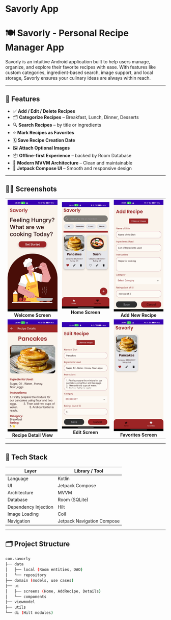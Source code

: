 # Savorly App
# 🍽️ Savorly - Personal Recipe Manager App

Savorly is an intuitive Android application built to help users manage, organize, and explore their favorite recipes with ease. With features like custom categories, ingredient-based search, image support, and local storage, Savorly ensures your culinary ideas are always within reach.

---

## 📱 Features

- ✅ **Add / Edit / Delete Recipes**
- 🗂️ **Categorize Recipes** – Breakfast, Lunch, Dinner, Desserts
- 🔍 **Search Recipes** – by title or ingredients
- ⭐ **Mark Recipes as Favorites**
- 🗓️ **Save Recipe Creation Date**
- 🖼️ **Attach Optional Images**
- 📦 **Offline-first Experience** – backed by Room Database
- 🧠 **Modern MVVM Architecture** – Clean and maintainable
- 🧪 **Jetpack Compose UI** – Smooth and responsive design

---

<h2>🧑‍🍳 Screenshots</h2>

<table>
  <tr>
    <td align="center">
      <img src="../screenshots/welcome.png.jpg" alt="Welcome Screen" width="250"/><br/>
      <b>Welcome Screen</b>
    </td>
    <td align="center">
      <img src="../screenshots/homeSavorly.png.jpg" alt="Home Screen" width="250"/><br/>
      <b>Home Screen</b>
    </td>
    <td align="center">
      <img src="../screenshots/add.png.jpg" alt="Add Recipe" width="250"/><br/>
      <b>Add New Recipe</b>
    </td>
  </tr>
  <tr>
    <td align="center">
      <img src="../screenshots/details.png.jpg" alt="Recipe Detail" width="250"/><br/>
      <b>Recipe Detail View</b>
    </td>
    <td align="center">
      <img src="../screenshots/edit.png.jpg" alt="Edit Recipe" width="250"/><br/>
      <b>Edit Screen</b>
    </td>
    <td align="center">
      <img src="../screenshots/favorite.png.jpg" alt="Favorites Screen" width="250"/><br/>
      <b>Favorites Screen</b>
    </td>
  </tr>
</table>



---

## 🧱 Tech Stack

| Layer       | Library / Tool              |
|-------------|-----------------------------|
| Language    | Kotlin                      |
| UI          | Jetpack Compose             |
| Architecture| MVVM                        |
| Database    | Room (SQLite)               |
| Dependency Injection | Hilt               |
| Image Loading | Coil                      |
| Navigation | Jetpack Navigation Compose  |

---

## 🗂️ Project Structure

```bash
com.savorly
├── data
│   ├── local (Room entities, DAO)
│   └── repository
├── domain (models, use cases)
├── ui
│   ├── screens (Home, AddRecipe, Details)
│   └── components
├── viewmodel
├── utils
└── di (Hilt modules)
